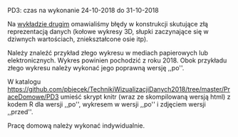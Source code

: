 PD3: czas na wykonanie 24-10-2018 do 31-10-2018

Na [wykładzie drugim](http://biecek.pl/Eseje/indexPomylka.html) omawialiśmy błędy w konstrukcji skutujące złą reprezentacją danych (kołowe wykresy 3D, słupki zaczynające się w dziwnych wartościach, zniekształcone osie itp).

Należy znaleźć przykład złego wykresu w mediach papierowych lub elektronicznych. Wykres powinien pochodzić z roku 2018.
Obok przykładu złego wykresu należy wykonać jego poprawną wersję ,,po''.

W katalogu https://github.com/pbiecek/TechnikiWizualizacjiDanych2018/tree/master/PraceDomowe/PD3 umieść skrypt knitr (wraz ze skompilowaną wersją html) z kodem R dla wersji ,,po'', wykresem w wersji ,,po'' i zdjęciem wersji ,,przed''.

Pracę domową należy wykonać indywidualnie.
